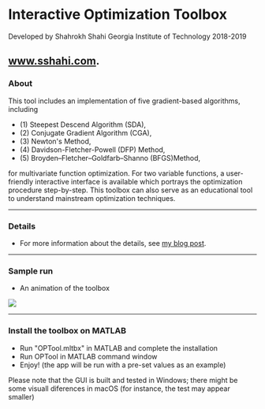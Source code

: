# Interactive Optimization Toolbox

Developed by Shahrokh Shahi
Georgia Institute of Technology
2018-2019

<a href="https://www.sshahi.com/" target="_blank">www.sshahi.com</a>.
----
### About

This tool includes an implementation of five gradient-based algorithms, including 

*    (1) Steepest Descend Algorithm (SDA),
*    (2) Conjugate Gradient Algorithm (CGA),
*    (3) Newton's Method,
*    (4) Davidson-Fletcher-Powell (DFP) Method,
*    (5) Broyden–Fletcher–Goldfarb–Shanno (BFGS)Method,

for multivariate function optimization. For two variable functions, a user-friendly interactive interface is available which portrays the optimization procedure step-by-step. 
This toolbox can also serve as an educational tool to understand mainstream optimization techniques. 

----

### Details

* For more information about the details, see <a href="https://www.sshahi.com/projects/tlbx-2-opt/" target="_blank">my blog post</a>.

----

### Sample run

* An animation of the toolbox

![](img/opt_toolbox.gif)

----

### Install the toolbox on MATLAB
- Run "OPTool.mltbx" in MATLAB and complete the installation
- Run OPTool in MATLAB command window
- Enjoy! (the app will be run with a pre-set values as an example)


Please note that the GUI is built and tested in Windows; there might be some visuall diferences in macOS (for instance, the test may appear smaller)
